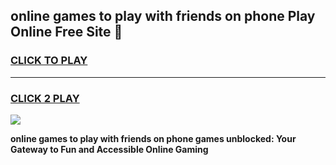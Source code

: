 
## online games to play with friends on phone Play Online Free Site 👋
<h3>
<a href="https://download.freeplayer.one?title=online_games_to_play_with_friends_on_phone&ref=21F">CLICK TO PLAY</a></h3>
<hr>

<h3>
<a href="https://download.freeplayer.one?title=online_games_to_play_with_friends_on_phone&ref=21F">CLICK 2 PLAY</a>
  
</h3>

<a href="https://download.freeplayer.one?title=online_games_to_play_with_friends_on_phone&ref=21F"><img src="https://cdnb.artstation.com/p/assets/images/images/032/539/853/original/anto-thomas-button-gif.gif"></a>


**online games to play with friends on phone games unblocked: Your Gateway to Fun and Accessible Online Gaming**
